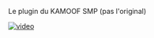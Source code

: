 Le plugin du KAMOOF SMP (pas l'original)

[![video](https://img.youtube.com/vi/vREJjiAIlS0/0.jpg)](https://youtu.be/vREJjiAIlS0)
